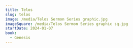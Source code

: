 ```yaml
---
title: Telos
slug: telos
image: /media/Telos Sermon Series graphic.jpg
imageSquare: /media/Telos Sermon Series graphic sq.jpg
startDate: 2024-01-07
book:
  - Genesis
---
```

